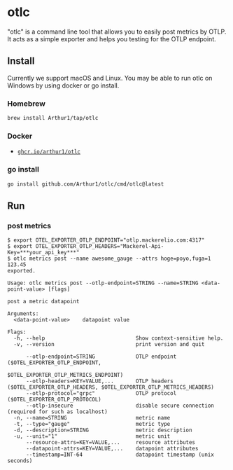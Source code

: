 # otlc

"otlc" is a command line tool that allows you to easily post metrics by OTLP. It acts as a simple exporter and helps you testing for the OTLP endpoint.

## Install

Currently we support macOS and Linux. You may be able to run otlc on Windows by using docker or go install.

### Homebrew

```sh
brew install Arthur1/tap/otlc
```

### Docker

- [`ghcr.io/arthur1/otlc`](https://github.com/Arthur1/otlc/pkgs/container/otlc)

### go install

```sh
go install github.com/Arthur1/otlc/cmd/otlc@latest
```

## Run

### post metrics

```console
$ export OTEL_EXPORTER_OTLP_ENDPOINT="otlp.mackerelio.com:4317"
$ export OTEL_EXPORTER_OTLP_HEADERS="Mackerel-Api-Key=***your_api_key***"
$ otlc metrics post --name awesome_gauge --attrs hoge=poyo,fuga=1 123.45
exported.
```

```
Usage: otlc metrics post --otlp-endpoint=STRING --name=STRING <data-point-value> [flags]

post a metric datapoint

Arguments:
  <data-point-value>    datapoint value

Flags:
  -h, --help                             Show context-sensitive help.
  -v, --version                          print version and quit

      --otlp-endpoint=STRING             OTLP endpoint ($OTEL_EXPORTER_OTLP_ENDPOINT,
                                         $OTEL_EXPORTER_OTLP_METRICS_ENDPOINT)
      --otlp-headers=KEY=VALUE,...       OTLP headers ($OTEL_EXPORTER_OTLP_HEADERS, $OTEL_EXPORTER_OTLP_METRICS_HEADERS)
      --otlp-protocol="grpc"             OTLP protocol ($OTEL_EXPORTER_OTLP_PROTOCOL)
      --otlp-insecure                    disable secure connection (required for such as localhost)
  -n, --name=STRING                      metric name
  -t, --type="gauge"                     metric type
  -d, --description=STRING               metric description
  -u, --unit="1"                         metric unit
      --resource-attrs=KEY=VALUE,...     resource attributes
      --datapoint-attrs=KEY=VALUE,...    datapoint attributes
      --timestamp=INT-64                 datapoint timestamp (unix seconds)
```

